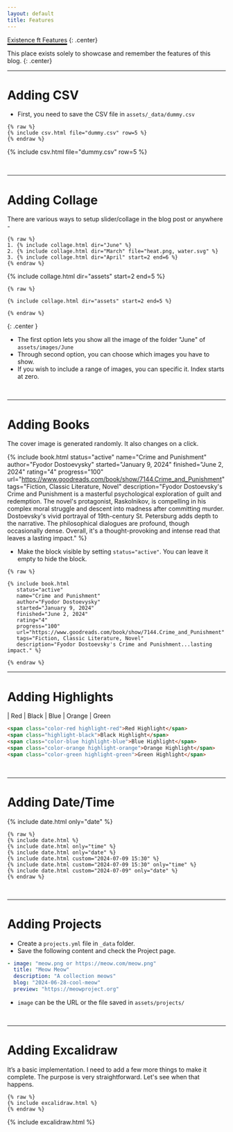 ```yaml
---
layout: default
title: Features
---
```


<span style="border-bottom: 3px solid black;">Existence ft Features</span>
{: .center}

This place exists solely to showcase and remember the features of this blog.
{: .center}

---

# Adding CSV

- First, you need to save the CSV file in `assets/_data/dummy.csv`

```
{% raw %}
{% include csv.html file="dummy.csv" row=5 %}
{% endraw %}
```

{% include csv.html file="dummy.csv" row=5 %}

<br>

---

# Adding Collage

There are various ways to setup slider/collage in the blog post or anywhere -

```
{% raw %}
1. {% include collage.html dir="June" %}
2. {% include collage.html dir="March" file="heat.png, water.svg" %}
3. {% include collage.html dir="April" start=2 end=6 %}
{% endraw %}
````

{% include collage.html dir="assets" start=2 end=5 %}

```
{% raw %}

{% include collage.html dir="assets" start=2 end=5 %}

{% endraw %}
```
{: .center }

- The first option lets you show all the image of the folder "June" of `assets/images/June`
- Through second option, you can choose which images you have to show.
- If you wish to include a range of images, you can specific it. Index starts at zero.

<br>

---

# Adding Books

The cover image is generated randomly. It also changes on a click.

{% include book.html
   status="active"
   name="Crime and Punishment"
   author="Fyodor Dostoevysky"
   started="January 9, 2024"
   finished="June 2, 2024"
   rating="4" progress="100"
   url="https://www.goodreads.com/book/show/7144.Crime_and_Punishment"
   tags="Fiction, Classic Literature, Novel"
   description="Fyodor Dostoevsky's Crime and Punishment is a masterful psychological exploration of guilt and redemption. The novel's protagonist, Raskolnikov, is compelling in his complex moral struggle and descent into madness after committing murder. Dostoevsky's vivid portrayal of 19th-century St. Petersburg adds depth to the narrative. The philosophical dialogues are profound, though occasionally dense. Overall, it's a thought-provoking and intense read that leaves a lasting impact." %}


- Make the block visible by setting `status="active"`. You can leave it empty to hide the block.

```
{% raw %}

{% include book.html
   status="active"
   name="Crime and Punishment"
   author="Fyodor Dostoevysky"
   started="January 9, 2024"
   finished="June 2, 2024"
   rating="4"
   progress="100"
   url="https://www.goodreads.com/book/show/7144.Crime_and_Punishment"
   tags="Fiction, Classic Literature, Novel"
   description="Fyodor Dostoevsky's Crime and Punishment...lasting impact." %}

{% endraw %}
```

---

# Adding Highlights

| <span class="color-red highlight-red">Red</span> | <span class="highlight-black">Black</span> | <span class="color-blue highlight-blue">Blue </span> | <span class="color-orange highlight-orange">Orange </span> | <span class="color-green highlight-green">Green</span>

```html
<span class="color-red highlight-red">Red Highlight</span>
<span class="highlight-black">Black Highlight</span>
<span class="color-blue highlight-blue">Blue Highlight</span>
<span class="color-orange highlight-orange">Orange Highlight</span>
<span class="color-green highlight-green">Green Highlight</span>
```

<br>

---

# Adding Date/Time

{% include date.html only="date" %}

```
{% raw %}
{% include date.html %}
{% include date.html only="time" %}
{% include date.html only="date" %}
{% include date.html custom="2024-07-09 15:30" %}
{% include date.html custom="2024-07-09 15:30" only="time" %}
{% include date.html custom="2024-07-09" only="date" %}
{% endraw %}
```

<br>

---

# Adding Projects

- Create a `projects.yml` file in `_data` folder.
- Save the following content and check the Project page.

```yaml
- image: "meow.png or https://meow.com/meow.png"
  title: "Meow Meow"
  description: "A collection meows"
  blog: "2024-06-28-cool-meow"
  preview: "https://meowproject.org"
```

- `image` can be the URL or the file saved in `assets/projects/`

<br>

---

# Adding Excalidraw

It’s a basic implementation. I need to add a few more things to make it complete. The purpose is very straightforward. Let's see when that happens.

```
{% raw %}
{% include excalidraw.html %}
{% endraw %}
```

{% include excalidraw.html %}
